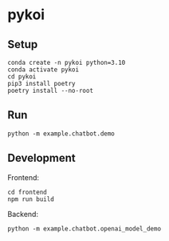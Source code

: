 
# pykoi

## Setup
```
conda create -n pykoi python=3.10
conda activate pykoi
cd pykoi
pip3 install poetry
poetry install --no-root
```
## Run
```
python -m example.chatbot.demo
```

## Development
Frontend:
```
cd frontend
npm run build
```

Backend:
```
python -m example.chatbot.openai_model_demo
```

